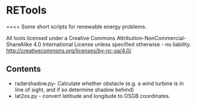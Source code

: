 # RETools
====
Some short scripts for renewable energy problems.

All tools licensed under a Creative Commons Attribution-NonCommercial-ShareAlike 4.0 International License unless specified otherwise - no liability.
http://creativecommons.org/licenses/by-nc-sa/4.0/
## Contents
* radarshadow.py- Calculate whether obstacle (e.g. a wind turbine is in line of sight, and if so determine shadow behind)
* lat2os.py - convert latitiude and longitude to OSGB coordinates.
